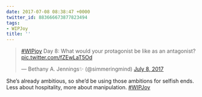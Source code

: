 ```yaml
---
date: 2017-07-08 08:38:47 +0000
twitter_id: 883666673877823494
tags:
- WIPJoy
title: ''
---
```


<blockquote class="twitter-tweet"><p lang="en" dir="ltr"><a href="https://twitter.com/hashtag/WIPjoy?src=hash&amp;ref_src=twsrc%5Etfw">#WIPjoy</a> Day 8: What would your protagonist be like as an antagonist? <a href="https://t.co/fZEwLaT5Od">pic.twitter.com/fZEwLaT5Od</a></p>&mdash; Bethany A. Jennings✨ (@simmeringmind) <a href="https://twitter.com/simmeringmind/status/883547453601009665?ref_src=twsrc%5Etfw">July 8, 2017</a></blockquote>
<script async src="https://platform.twitter.com/widgets.js" charset="utf-8"></script>

She’s already ambitious, so she’d be using those ambitions for selfish ends. Less about hospitality, more about manipulation. [#WIPJoy](https://twitter.com/hashtag/WIPJoy)
